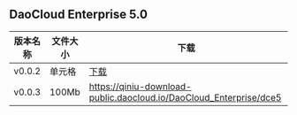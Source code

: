 ## DaoCloud Enterprise 5.0

|  版本名称   | 文件大小  | 下载  |
|  ----  | ----  | ----  |
| v0.0.2  | 单元格 | [下载](https://qiniu-download-public.daocloud.io/DaoCloud_Enterprise/dce5) |
| v0.0.3 | 100Mb | https://qiniu-download-public.daocloud.io/DaoCloud_Enterprise/dce5 |
